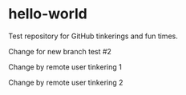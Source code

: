 # hello-world
Test repository for GitHub tinkerings and fun times.

Change for new branch test #2

Change by remote user tinkering 1

Change by remote user tinkering 2
